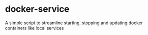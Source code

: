 # docker-service
A simple script to streamline starting, stopping and updating docker containers like local services
